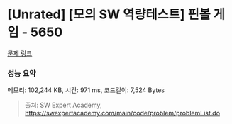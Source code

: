 # [Unrated] [모의 SW 역량테스트] 핀볼 게임 - 5650 

[문제 링크](https://swexpertacademy.com/main/code/problem/problemDetail.do?contestProbId=AWXRF8s6ezEDFAUo) 

### 성능 요약

메모리: 102,244 KB, 시간: 971 ms, 코드길이: 7,524 Bytes



> 출처: SW Expert Academy, https://swexpertacademy.com/main/code/problem/problemList.do